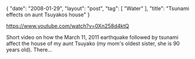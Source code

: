 {
   "date": "2008-01-29",
   "layout": "post",
   "tag": [
      "Water"
   ],
   "title": "Tsunami effects on aunt Tsuyakos house"
}

https://www.youtube.com/watch?v=0Xn258d4ktQ  

Short video on how the March 11, 2011 earthquake followed by tsunami affect the house of my aunt Tsuyako (my mom's oldest sister, she is 90 years old). There...